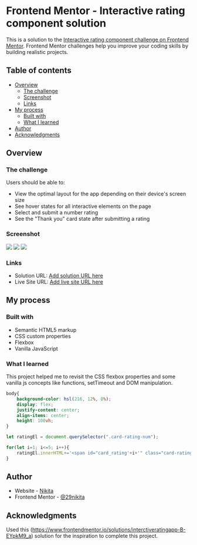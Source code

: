 # Frontend Mentor - Interactive rating component solution

This is a solution to the [Interactive rating component challenge on Frontend Mentor](https://www.frontendmentor.io/challenges/interactive-rating-component-koxpeBUmI). Frontend Mentor challenges help you improve your coding skills by building realistic projects. 

## Table of contents

- [Overview](#overview)
  - [The challenge](#the-challenge)
  - [Screenshot](#screenshot)
  - [Links](#links)
- [My process](#my-process)
  - [Built with](#built-with)
  - [What I learned](#what-i-learned)
- [Author](#author)
- [Acknowledgments](#acknowledgments)

## Overview

### The challenge

Users should be able to:

- View the optimal layout for the app depending on their device's screen size
- See hover states for all interactive elements on the page
- Select and submit a number rating
- See the "Thank you" card state after submitting a rating

### Screenshot

![](./screenshot-first.png)
![](./screenshot-second.png)
![](./screenshot-third.png)

### Links

- Solution URL: [Add solution URL here](https://your-solution-url.com)
- Live Site URL: [Add live site URL here](https://your-live-site-url.com)

## My process

### Built with

- Semantic HTML5 markup
- CSS custom properties
- Flexbox
- Vanilla JavaScript

### What I learned

 This project helped me to revisit the CSS flexbox properties and some vanilla js concepts like functions, setTimeout and DOM manipulation. 

```css
body{
    background-color: hsl(216, 12%, 8%);
    display: flex;
    justify-content: center;
    align-items: center;
    height: 100vh;
}
```
```js
let ratingEl = document.querySelector(".card-rating-num");

for(let i=1; i<=5; i++){
    ratingEl.innerHTML+='<span id="card_rating'+i+'" class="card-rating-circle">'+i+'</span>';
}
```
## Author

- Website - [Nikita](https://www.your-site.com)
- Frontend Mentor - [@29nikita](https://www.frontendmentor.io/profile/29nikita)

## Acknowledgments

Used this (https://www.frontendmentor.io/solutions/interctiveratingapp-B-EYpkM9_a) solution for the inspiration to complete this project.
